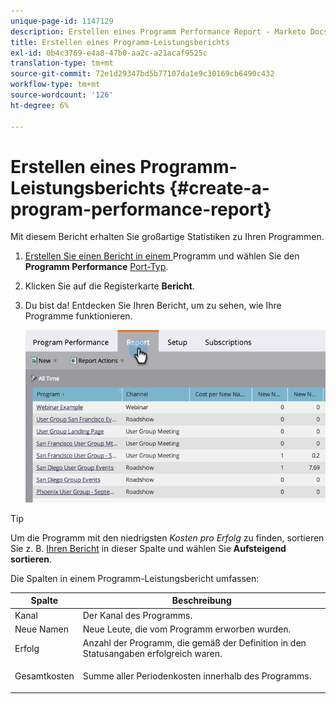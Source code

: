 ```yaml
---
unique-page-id: 1147129
description: Erstellen eines Programm Performance Report - Marketo Docs - Produktdokumentation
title: Erstellen eines Programm-Leistungsberichts
exl-id: 0b4c3769-e4a8-47b0-aa2c-a21acaf9525c
translation-type: tm+mt
source-git-commit: 72e1d29347bd5b77107da1e9c30169cb6490c432
workflow-type: tm+mt
source-wordcount: '126'
ht-degree: 6%

---
```


# Erstellen eines Programm-Leistungsberichts {#create-a-program-performance-report}

Mit diesem Bericht erhalten Sie großartige Statistiken zu Ihren Programmen.

1. [Erstellen Sie einen Bericht in einem ](/help/marketo/product-docs/reporting/basic-reporting/creating-reports/create-a-report-in-a-program.md) Programm und wählen Sie den  **Programm Performance** [Port-Typ](/help/marketo/product-docs/reporting/basic-reporting/report-types/report-type-overview.md).
1. Klicken Sie auf die Registerkarte **Bericht**.
1. Du bist da! Entdecken Sie Ihren Bericht, um zu sehen, wie Ihre Programme funktionieren.

   ![](assets/image2014-9-18-17-3a23-3a2.png)

>[!TIP]
>
>Um die Programm mit den niedrigsten *Kosten pro Erfolg* zu finden, sortieren Sie z. B. [Ihren Bericht](/help/marketo/product-docs/reporting/basic-reporting/editing-reports/sort-report-on-columns.md) in dieser Spalte und wählen Sie **Aufsteigend sortieren**.

Die Spalten in einem Programm-Leistungsbericht umfassen:

<table> 
 <thead> 
  <tr> 
   <th>Spalte</th> 
   <th>Beschreibung</th> 
  </tr> 
 </thead> 
 <tbody> 
  <tr> 
   <td>Kanal</td> 
   <td>Der Kanal des Programms.</td> 
  </tr> 
  <tr> 
   <td>Neue Namen</td> 
   <td>Neue Leute, die vom Programm erworben wurden.</td> 
  </tr> 
  <tr> 
   <td>Erfolg</td> 
   <td>Anzahl der Programm, die gemäß der Definition in den Statusangaben erfolgreich waren. </td> 
  </tr> 
  <tr> 
   <td>Gesamtkosten</td> 
   <td><p>Summe aller Periodenkosten innerhalb des Programms.</p></td> 
  </tr> 
 </tbody> 
</table>
